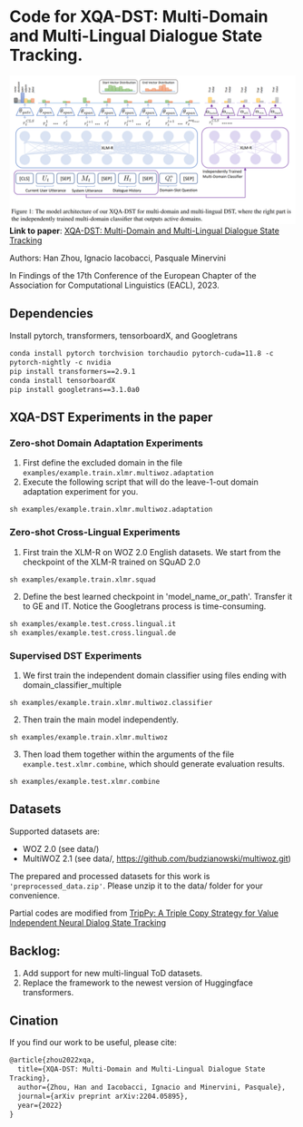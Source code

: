 # Code for XQA-DST: Multi-Domain and Multi-Lingual Dialogue State Tracking.
![BGPBT](figs/xqa-dst.png)
**Link to paper**:
[XQA-DST: Multi-Domain and Multi-Lingual Dialogue State Tracking](https://arxiv.org/abs/2204.05895)

Authors: Han Zhou, Ignacio Iacobacci, Pasquale Minervini

In Findings of the 17th Conference of the European Chapter of the Association for Computational Linguistics (EACL), 2023.

## Dependencies
Install pytorch, transformers, tensorboardX, and Googletrans
```
conda install pytorch torchvision torchaudio pytorch-cuda=11.8 -c pytorch-nightly -c nvidia
pip install transformers==2.9.1
conda install tensorboardX
pip install googletrans==3.1.0a0
```

## XQA-DST Experiments in the paper
### Zero-shot Domain Adaptation Experiments
1. First define the excluded domain in the file ```examples/example.train.xlmr.multiwoz.adaptation```
2. Execute the following script that will do the leave-1-out domain adaptation experiment for you.
```
sh examples/example.train.xlmr.multiwoz.adaptation 
```
### Zero-shot Cross-Lingual Experiments
1. First train the XLM-R on WOZ 2.0 English datasets. We start from the checkpoint of the XLM-R trained on SQuAD 2.0
```
sh examples/example.train.xlmr.squad
```
2. Define the best learned checkpoint in 'model_name_or_path'. Transfer it to GE and IT. Notice the Googletrans process is time-consuming.
```
sh examples/example.test.cross.lingual.it
sh examples/example.test.cross.lingual.de
```
### Supervised DST Experiments
1. We first train the independent domain classifier using files ending with domain_classifier_multiple
```
sh examples/example.train.xlmr.multiwoz.classifier
```
2. Then train the main model independently. 
```
sh examples/example.train.xlmr.multiwoz
```
3. Then load them together within the arguments of the file ```example.test.xlmr.combine```, which should generate evaluation results.
```
sh examples/example.test.xlmr.combine
```
## Datasets
Supported datasets are:
- WOZ 2.0 (see data/)
- MultiWOZ 2.1 (see data/, https://github.com/budzianowski/multiwoz.git)

The prepared and processed datasets for this work is ```'preprocessed_data.zip'```. Please unzip it to the data/ folder for your convenience.

Partial codes are modified from [TripPy: A Triple Copy Strategy for Value Independent Neural Dialog State Tracking](https://www.aclweb.org/anthology/2020.sigdial-1.4/)

## Backlog:
1. Add support for new multi-lingual ToD datasets.
2. Replace the framework to the newest version of Huggingface transformers.

## Cination
If you find our work to be useful, please cite:
```
@article{zhou2022xqa,
  title={XQA-DST: Multi-Domain and Multi-Lingual Dialogue State Tracking},
  author={Zhou, Han and Iacobacci, Ignacio and Minervini, Pasquale},
  journal={arXiv preprint arXiv:2204.05895},
  year={2022}
}
```